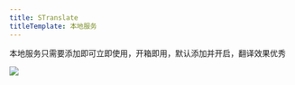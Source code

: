 ```yaml
---
title: STranslate
titleTemplate: 本地服务
---
```


本地服务只需要添加即可立即使用，开箱即用，默认添加并开启，翻译效果优秀

![](/img/api/stranslate.gif)